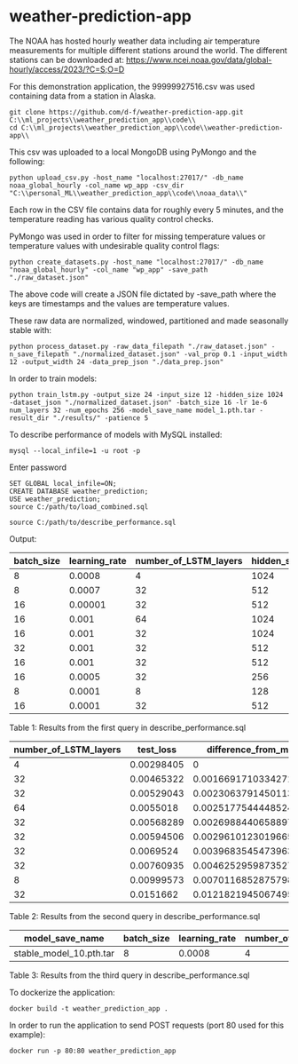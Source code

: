 # weather-prediction-app
The NOAA has hosted hourly weather data including air temperature measurements for multiple different stations around the world. The different stations can be downloaded at: https://www.ncei.noaa.gov/data/global-hourly/access/2023/?C=S;O=D

For this demonstration application, the 99999927516.csv was used containing data from a station in Alaska.

```
git clone https://github.com/d-f/weather-prediction-app.git C:\\ml_projects\\weather_prediction_app\\code\\
cd C:\\ml_projects\\weather_prediction_app\\code\\weather-prediction-app\\
```

This csv was uploaded to a local MongoDB using PyMongo and the following:

```
python upload_csv.py -host_name "localhost:27017/" -db_name noaa_global_hourly -col_name wp_app -csv_dir "C:\\personal_ML\\weather_prediction_app\\code\\noaa_data\\"
```

Each row in the CSV file contains data for roughly every 5 minutes, and the temperature reading has various quality control checks.

PyMongo was used in order to filter for missing temperature values or temperature values with undesirable quality control flags:

```
python create_datasets.py -host_name "localhost:27017/" -db_name "noaa_global_hourly" -col_name "wp_app" -save_path "./raw_dataset.json"
```

The above code will create a JSON file dictated by -save_path where the keys are timestamps and the values are temperature values.

These raw data are normalized, windowed, partitioned and made seasonally stable with:

```
python process_dataset.py -raw_data_filepath "./raw_dataset.json" -n_save_filepath "./normalized_dataset.json" -val_prop 0.1 -input_width 12 -output_width 24 -data_prep_json "./data_prep.json"
```

In order to train models:
```
python train_lstm.py -output_size 24 -input_size 12 -hidden_size 1024 -dataset_json "./normalized_dataset.json" -batch_size 16 -lr 1e-6 num_layers 32 -num_epochs 256 -model_save_name model_1.pth.tar -result_dir "./results/" -patience 5
```

To describe performance of models with MySQL installed:
```
mysql --local_infile=1 -u root -p
```
Enter password
```
SET GLOBAL local_infile=ON;
CREATE DATABASE weather_prediction;
USE weather_prediction;
source C:/path/to/load_combined.sql
```

```
source C:/path/to/describe_performance.sql
```
Output:

| batch_size | learning_rate | number_of_LSTM_layers | hidden_size | test_loss  | difference_from_min   |
|----------- | ------------- | --------------------- | ----------- | ---------- | --------------------- |
|          8 |        0.0008 |                     4 |        1024 | 0.00298405 |                     0 |
|          8 |        0.0007 |                    32 |         512 | 0.00465322 | 0.0016691710334271193 |
|         16 |       0.00001 |                    32 |         512 | 0.00529043 |  0.002306379145011306 |
|         16 |         0.001 |                    64 |        1024 |  0.0055018 | 0.0025177544448524714 |
|         16 |         0.001 |                    32 |        1024 | 0.00568289 |  0.002698844065889716 |
|         32 |         0.001 |                    32 |         512 | 0.00594506 |  0.002961012301966548 |
|         16 |         0.001 |                    32 |         512 |  0.0069524 |  0.003968354547396302 |
|         16 |        0.0005 |                    32 |         256 | 0.00760935 |  0.004625295987352729 |
|          8 |        0.0001 |                     8 |         128 | 0.00999573 |  0.007011685287579894 |
|         16 |        0.0001 |                    32 |         512 |  0.0151662 |   0.01218219450674951 |

Table 1: Results from the first query in describe_performance.sql

| number_of_LSTM_layers | test_loss  | difference_from_min   |
| --------------------- | ---------- | --------------------- |
|                     4 | 0.00298405 |                     0 |
|                    32 | 0.00465322 | 0.0016691710334271193 |
|                    32 | 0.00529043 |  0.002306379145011306 |
|                    64 |  0.0055018 | 0.0025177544448524714 |
|                    32 | 0.00568289 |  0.002698844065889716 |
|                    32 | 0.00594506 |  0.002961012301966548 |
|                    32 |  0.0069524 |  0.003968354547396302 |
|                    32 | 0.00760935 |  0.004625295987352729 |
|                     8 | 0.00999573 |  0.007011685287579894 |
|                    32 |  0.0151662 |   0.01218219450674951 |

Table 2: Results from the second query in describe_performance.sql

| model_save_name         | batch_size | learning_rate | number_of_LSTM_layers | hidden_size | input_size | output_size | test_loss  |
| ----------------------- | ---------- | ------------- | --------------------- | ----------- | ---------- | ----------- |------------|
| stable_model_10.pth.tar |          8 |        0.0008 |                     4 |        1024 |         12 |          24 | 0.00298405 |

Table 3: Results from the third query in describe_performance.sql

To dockerize the application:
```
docker build -t weather_prediction_app .
```

In order to run the application to send POST requests (port 80 used for this example):
```
docker run -p 80:80 weather_prediction_app
```
